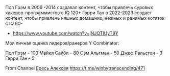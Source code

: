 Пол Грэм в 2006 -2014 создавал контент, чтобы привлечь суровых хакеров-программистов с IQ 120+
Гэрри Тан в 2022-2023 создает контент, чтобы привлечь няшных домашних, нежных и ранимых котяток с IQ 60-

* https://www.youtube.com/watch?v=jNJQTIUyT9Y

Моя личная оценка лидеров/ранеров Y Combinator:

Пол Грэм - 100
Майкл Сайбл - 80
Сэм Альтман - 50
Джеф Ральстон - 3
Гэрри Тан - 5

From Channel 
[Ересь Алексея](/404)
https://t.me/winbytranscending/471
